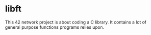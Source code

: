 # libft 

This 42 network project is about coding a C library.
It contains a lot of general purpose functions programs relies upon.
